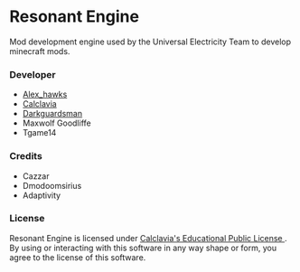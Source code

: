 Resonant Engine
======
Mod development engine used by the Universal Electricity Team to develop minecraft mods. 


### Developer
* <a href="http://www.patreon.com/Alex_hawks"> Alex_hawks </a>
* <a href="http://www.patreon.com/calclavia"> Calclavia </a>
* <a href="http://www.patreon.com/darkcow"> Darkguardsman </a>
* Maxwolf Goodliffe
* Tgame14

### Credits
* Cazzar
* Dmodoomsirius
* Adaptivity



### License
Resonant Engine is licensed under <a href="http://calclavia.com/educational-public-license"> Calclavia's Educational Public License </a>. By using or interacting with this software in any way shape or form, you agree to the license of this software.
